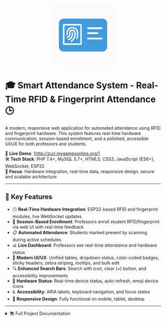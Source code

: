 <div align="center">
  <img src="assets/images/capslogo.png" alt="Attendance System Logo" width="200" height="auto">
</div>

# 🎓 Smart Attendance System - Real-Time RFID & Fingerprint Attendance 🕒

A modern, responsive web application for automated attendance using RFID and fingerprint hardware. This system features real-time hardware communication, session-based enrollment, and a polished, accessible UI/UX for both professors and students.

📍 **Live Demo**: [http://zuri.mygamesonline.org/]  
🛠️ **Tech Stack**: PHP 7.4+, MySQL 5.7+, HTML5, CSS3, JavaScript (ES6+), WebSocket, ESP32  
🎯 **Focus**: Hardware integration, real-time data, responsive design, secure and scalable architecture

---

## 🔑 Key Features

- 🕒 **Real-Time Hardware Integration**: ESP32-based RFID and fingerprint modules, live WebSocket updates
- 📝 **Session-Based Enrollment**: Professors enroll student RFID/fingerprint via web UI with real-time feedback
- 📋 **Automated Attendance**: Students marked present by scanning during active schedules
- 📊 **Live Dashboard**: Professors see real-time attendance and hardware status
- 🎨 **Modern UI/UX**: Unified tables, dropdown status, color-coded badges, sticky headers, zebra striping, tooltips, and bulk edit
- 🔍 **Enhanced Search Bars**: Search with icon, clear (×) button, and accessibility improvements
- 🔌 **Hardware Status**: Real-time device status, auto-refresh, emoji device icons
- ♿ **Accessibility**: ARIA labels, keyboard navigation, and focus states
- 📱 **Responsive Design**: Fully functional on mobile, tablet, desktop

---

<details>
<summary>📚 Full Project Documentation</summary>

## 🖐️ Hardware Module
- **ESP32 Microcontroller**: WiFi, RFID (RC522), Fingerprint (R305), LCD/LED feedback
- **Session-Based Enrollment**: Secure, real-time linking of scans to students
- **REST & WebSocket**: Hardware sends scan data to backend for attendance/enrollment

## 🌐 WebSocket & API Integration
- **WebSocket Server (PHP)**: Real-time, bidirectional communication for scan events and device status
- **REST API Endpoints**: Modular, secure, role-based for all attendance and enrollment actions

## 🎨 User Experience & Design
- **Unified Attendance Table**: All students, dropdown status, color-coded badges, sticky header, zebra striping, tooltips, bulk edit
- **Modern Search Bars**: Icon, clear button, accessible and responsive
- **Hardware Status**: Real-time device status, auto-refresh, emoji device icons
- **Accessibility**: ARIA labels, keyboard navigation, focus states
- **Responsive UI**: Mobile-first, swipeable tables, touch-friendly controls

## ⚡ Performance & Technical Excellence
- **Clean Architecture**: Modular folders, separation of concerns
- **Optimized Performance**: Efficient queries, real-time updates
- **Progressive Enhancement**: Basic functionality without JS

## 🔐 Security Features
- **Authentication & Authorization**: Secure login, session management, role-based access
- **Input Validation & Sanitization**: Prevents SQL injection and XSS
- **Data Protection**: Secure handling of biometric and personal data

## 🛠️ Technologies Used

### Frontend:
- **HTML5**: Semantic layout & structure
- **CSS3**: Custom properties, Flexbox, Grid
- **JavaScript (ES6+)**: UI logic, AJAX, WebSocket client

### Backend:
- **PHP 7.4+**: API endpoints, session management
- **MySQL 5.7+**: Database
- **WebSocket (Ratchet)**: Real-time server
- **ESP32**: Hardware integration

---

## 📁 Folder Structure

```
attendance-system/
├── assets/           # CSS, JS, images
├── backend/          # PHP APIs, WebSocket, hardware integration
├── frontend/         # Professor/student dashboards, UI components
├── hardware/         # ESP32 Arduino code
├── sql/              # Database schema and migrations
├── websocket_server.php  # WebSocket server entry point
├── HARDWARE_SETUP.md     # Hardware setup guide
└── index.php         # Main entry point
```

---

## 🧪 How to Run

### Option 1: XAMPP Setup
1. Install XAMPP and start Apache/MySQL
2. Clone the repo and copy to `htdocs/attendance-system/`
3. Import `sql/attendance_system.sql` via phpMyAdmin
4. Run `composer require cboden/ratchet`
5. Start the WebSocket server: `php websocket_server.php`
6. Access at [http://localhost/attendance-system/](http://localhost/attendance-system/)

### Option 2: Local Dev Server
1. Install PHP/MySQL, clone repo, run `composer install`
2. Update `backend/config/config.php` with your DB credentials
3. Start PHP server: `php -S localhost:8000`
4. Start WebSocket server: `php websocket_server.php`
5. Access at [http://localhost:8000](http://localhost:8000)

---

## 🔐 Security Features

- **Role-Based Access**: Professors and students have separate dashboards and permissions
- **Input Validation**: All forms and API endpoints are validated and sanitized
- **Session Security**: Secure session management and logout
- **Data Protection**: Secure handling of personal and biometric data
- **Cross-browser Tested**: Chrome, Firefox, Edge

---

## 🔧 Customization Tips

- **API/DB**: Update `backend/config/config.php` for your environment
- **Hardware**: Edit WiFi and server config in `hardware/esp32_attendance_template.ino`
- **Styling**: Tweak CSS variables in `assets/css/style.css`
- **Branding**: Replace images and update UI as needed

---

## 🎯 Future Enhancements

- Progressive Web App (PWA) for offline support
- Native mobile app integration
- Advanced analytics and reporting
- Multi-campus/location support
- Push notifications and real-time alerts

---

## 👨‍💻 About the Developer

**Ian Christian Amistoso**  
🧑‍🎓 BSIT Student  
🌐 Focus: Full-stack & IoT Development  
🛠️ Tools: PHP, MySQL, JS, Arduino, ESP32, Git/GitHub

</details> 

